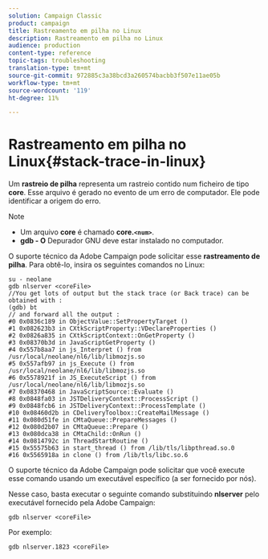 ```yaml
---
solution: Campaign Classic
product: campaign
title: Rastreamento em pilha no Linux
description: Rastreamento em pilha no Linux
audience: production
content-type: reference
topic-tags: troubleshooting
translation-type: tm+mt
source-git-commit: 972885c3a38bcd3a260574bacbb3f507e11ae05b
workflow-type: tm+mt
source-wordcount: '119'
ht-degree: 11%

---
```



# Rastreamento em pilha no Linux{#stack-trace-in-linux}

Um **rastreio de pilha** representa um rastreio contido num ficheiro de tipo **core**. Esse arquivo é gerado no evento de um erro de computador. Ele pode identificar a origem do erro.

>[!NOTE]
>
>* Um arquivo **core** é chamado **core.`<num>`**.
>* **gdb - O** Depurador GNU deve estar instalado no computador.
>



O suporte técnico da Adobe Campaign pode solicitar esse **rastreamento de pilha**. Para obtê-lo, insira os seguintes comandos no Linux:

```
su - neolane
gdb nlserver <coreFile>
//You get lots of output but the stack trace (or Back trace) can be obtained with : 
(gdb) bt
// and forward all the output : 
#0 0x0836c189 in ObjectValue::SetPropertyTarget ()
#1 0x082623b3 in CXtkScriptProperty::VDeclareProperties ()
#2 0x0826a835 in CXtkScriptContext::OnGetProperty ()
#3 0x08370b3d in JavaScriptGetProperty ()
#4 0x557b8aa7 in js_Interpret () from /usr/local/neolane/nl6/lib/libmozjs.so
#5 0x557afb97 in js_Execute () from /usr/local/neolane/nl6/lib/libmozjs.so
#6 0x5578921f in JS_ExecuteScript () from /usr/local/neolane/nl6/lib/libmozjs.so
#7 0x08370468 in JavaScriptSource::Evaluate ()
#8 0x0848fa03 in JSTDeliveryContext::ProcessScript ()
#9 0x0848fcb6 in JSTDeliveryContext::ProcessTemplate ()
#10 0x08460d2b in CDeliveryToolbox::CreateMailMessage ()
#11 0x080d51fe in CMtaQueue::PrepareMessages ()
#12 0x080d2b07 in CMtaQueue::Prepare ()
#13 0x080dca38 in CMtaChild::OnRun ()
#14 0x0814792c in ThreadStartRoutine ()
#15 0x55575b63 in start_thread () from /lib/tls/libpthread.so.0
#16 0x5565918a in clone () from /lib/tls/libc.so.6
```

O suporte técnico da Adobe Campaign pode solicitar que você execute esse comando usando um executável específico (a ser fornecido por nós).

Nesse caso, basta executar o seguinte comando substituindo **nlserver** pelo executável fornecido pela Adobe Campaign:

```
gdb nlserver <coreFile>
```

Por exemplo:

```
gdb nlserver.1823 <coreFile>
```

